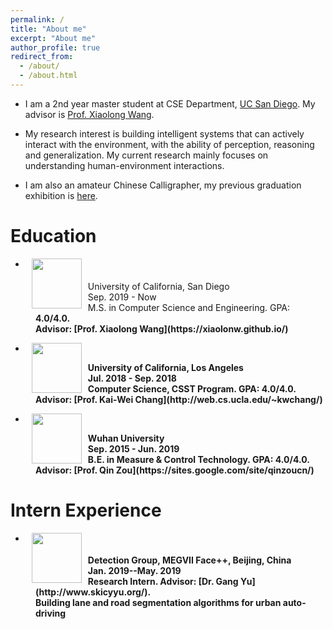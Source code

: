 ```yaml
---
permalink: /
title: "About me"
excerpt: "About me"
author_profile: true
redirect_from: 
  - /about/
  - /about.html
---
```

* I am a 2nd year master student at CSE Department, [UC San Diego](https://ucsd.edu/). 
My advisor is [Prof. Xiaolong Wang](https://xiaolonw.github.io/).

* My research interest is building intelligent systems that can actively interact with the environment, with the ability of perception, reasoning and generalization. 
My current research mainly focuses on understanding human-environment interactions.

* I am also an amateur Chinese Calligrapher, my previous graduation exhibition is [here](https://mp.weixin.qq.com/s/7ERydW3i3iGsVcMOR13nzQ).


# Education
* <dl><dt><img align="left" width="80" height="80" hspace="10" src="https://jiangolder.github.io/images/UCSD.png"/></dt>
<dt>University of California, San Diego</dt>
<dd>Sep. 2019 - Now</dd>
<dd>M.S. in Computer Science and Engineering. GPA: <strong>4.0<strong>/4.0.</dd>
<dd>Advisor: [Prof. Xiaolong Wang](https://xiaolonw.github.io/)</dd>

* <dl><dt><img align="left" width="80" height="80" hspace="10" src="https://jiangolder.github.io/images/UCLA.jpg"/></dt>
<dt>University of California, Los Angeles</dt>
<dd>Jul. 2018 - Sep. 2018</dd>
<dd>Computer Science, CSST Program. GPA: 4.0/4.0.</dd>
<dd>Advisor: [Prof. Kai-Wei Chang](http://web.cs.ucla.edu/~kwchang/)</dd>

* <dl><dt><img align="left" width="80" height="80" hspace="10" src="https://jiangolder.github.io/images/whu.png"/></dt>
<dt>Wuhan University</dt>
<dd>Sep. 2015 - Jun. 2019</dd>
<dd>B.E. in Measure & Control Technology. GPA: <strong>4.0<strong>/4.0.</dd>
<dd>Advisor: [Prof. Qin Zou](https://sites.google.com/site/qinzoucn/)</dd>

# Intern Experience
* <dl><dt><img align="left" width="80" height="80" hspace="10" src="https://jiangolder.github.io/images/megvii.jpg"/></dt>
<dt>Detection Group, MEGVII Face++, Beijing, China</dt>
<dd>Jan. 2019--May. 2019</dd>
<dd>Research Intern. Advisor: [Dr. Gang Yu](http://www.skicyyu.org/).</dd>
<dd>Building lane and road segmentation algorithms for urban auto-driving</dd>


